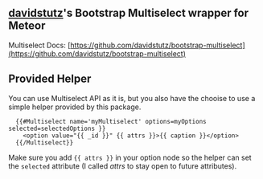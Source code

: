 ## [davidstutz](https://github.com/davidstutz)'s Bootstrap Multiselect wrapper for Meteor

Multiselect Docs: [https://github.com/davidstutz/bootstrap-multiselect](https://github.com/davidstutz/bootstrap-multiselect)

## Provided Helper

You can use Multiselect API as it is, but you also have the chooise to use a simple helper provided by this package.

```
  {{#Multiselect name='myMultiselect' options=myOptions selected=selectedOptions }}
    <option value="{{ _id }}" {{ attrs }}>{{ caption }}</option>
  {{/Multiselect}}
```
Make sure you add `{{ attrs }}` in your option node so the helper can set the `selected` attribute (I called _attrs_ to stay open to future attributes).
